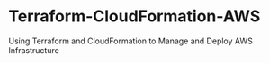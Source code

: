 # Terraform-CloudFormation-AWS
Using Terraform and CloudFormation to Manage and Deploy AWS Infrastructure
